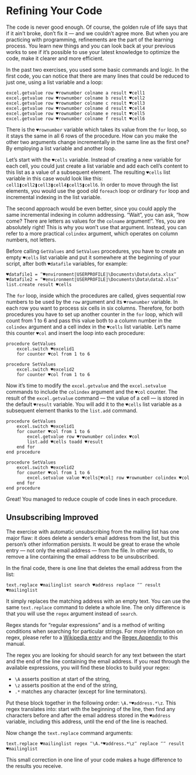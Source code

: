 # Refining Your Code

The code is never good enough. Of course, the golden rule of life says that if it ain't broke, don’t fix it — and we couldn’t agree more. But when you are practicing with programming, refinements are the part of the learning process. You learn new things and you can look back at your previous works to see if it’s possible to use your latest knowledge to optimize the code, make it clearer and more efficient.

In the past two exercises, you used some basic commands and logic. In the first code, you can notice that there are many lines that could be reduced to just one, using a list variable and a loop:

```G1ANT
excel.getvalue row ♥rownumber colname a result ♥cell1
excel.getvalue row ♥rownumber colname b result ♥cell2
excel.getvalue row ♥rownumber colname c result ♥cell3
excel.getvalue row ♥rownumber colname d result ♥cell4
excel.getvalue row ♥rownumber colname e result ♥cell5
excel.getvalue row ♥rownumber colname f result ♥cell6
```

There is the `♥rownumber` variable which takes its value from the `for` loop, so it stays the same in all 6 rows of the procedure. How can you make the other two arguments change incrementally in the same line as the first one? By employing a list variable and another loop.

Let’s start with the `♥cells` variable. Instead of creating a new variable for each cell, you could just create a list variable and add each cell’s content to this list as a value of a subsequent element. The resulting `♥cells` list variable in this case would look like this: `cell1❚cell2❚cell3❚cell4❚cell5❚cell6`. In order to move through the list elements, you would use the good old `foreach` loop or ordinary `for` loop and incremental indexing in the list variable.

The second approach would be even better, since you could apply the same incremental indexing in column addressing. “Wait”, you can ask, “how come? There are letters as values for the `colname` argument!”. Yes, you are absolutely right! This is why you won’t use that argument. Instead, you can refer to a more practical `colindex` argument, which operates on column numbers, not letters.

Before calling `GetValues` and `SetValues` procedures, you have to create an empty `♥cells` list variable and put it somewhere at the beginning of your script, after both `♥datafile` variables, for example:

```G1ANT
♥datafile1 = ‴♥environment⟦USERPROFILE⟧\Documents\Data\data.xlsx‴
♥datafile2 = ‴♥environment⟦USERPROFILE⟧\Documents\Data\data2.xlsx‴
list.create result ♥cells
```

The `for` loop, inside which the procedures are called, gives sequential row numbers to be used by the `row` argument and its  `♥rownumber` variable. In each row you want to process six cells in six columns. Therefore, for both procedures you have to set up another counter in the `for` loop, which will count from 1 to 6 and pass this value both to a column number in the `colindex` argument and a cell index in the `♥cells` list variable. Let’s name this counter `♥col` and insert the loop into each procedure:

```G1ANT
procedure GetValues
    excel.switch ♥excelid1
    for counter ♥col from 1 to 6
```

```G1ANT
procedure SetValues
    excel.switch ♥excelid2
    for counter ♥col from 1 to 6
```

Now it’s time to modify the `excel.getvalue` and the `excel.setvalue` commands to include the `colindex` argument and the `♥col` counter. The result of the `excel.getvalue` command — the value of a cell — is stored in the default `♥result` variable. You will add it to the `♥cells` list variable as a subsequent element thanks to the `list.add` command.

```G1ANT
procedure GetValues
    excel.switch ♥excelid1
    for counter ♥col from 1 to 6
        excel.getvalue row ♥rownumber colindex ♥col
        list.add ♥cells toadd ♥result
    end for
end procedure
```

```G1ANT
procedure SetValues
    excel.switch ♥excelid2
    for counter ♥col from 1 to 6
        excel.setvalue value ♥cells⟦♥col⟧ row ♥rownumber colindex ♥col
    end for
end procedure
```

Great! You managed to reduce couple of code lines in each procedure.

## Unsubscribing Improved

The exercise with automatic unsubscribing from the mailing list has one major flaw: it does delete a sender’s email address from the list, but this person’s other information persists. It would be great to erase the whole entry — not only the email address — from the file. In other words, to remove a line containing the email address to be unsubscribed.

In the final code, there is one line that deletes the email address from the list:

```G1ANT
text.replace ♥mailinglist search ♥address replace ‴‴ result ♥mailinglist
```

It simply replaces the matching address with an empty text. You can use the same `text.replace` command to delete a whole line. The only difference is that you will use the `regex` argument instead of `search`.

Regex stands for “regular expressions” and is a method of writing conditions when searching for particular strings. For more information on regex, please refer to a [Wikipedia entry](https://en.wikipedia.org/wiki/Regular_expression) and the [Regex Appendix](../../appendices/regex.md) to this manual.

The regex you are looking for should search for any text between the start and the end of the line containing the email address. If you read through the available expressions, you will find these blocks to build your regex:

* `\A` asserts position at start of the string,
* `\z` asserts position at the end of the string,
* `.*` matches any character (except for line terminators).

Put these block together in the following order: `\A.*♥address.*\z`. This regex translates into: start with the beginning of the line, then find any characters before and after the email address stored in the `♥address` variable, including this address, until the end of the line is reached.

Now change the `text.replace` command arguments:

```G1ANT
text.replace ♥mailinglist regex ‴\A.*♥address.*\z‴ replace ‴‴ result ♥mailinglist
```

This small correction in one line of your code makes a huge difference to the results you receive.
